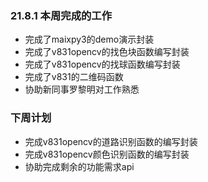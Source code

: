 ### 21.8.1 本周完成的工作  
* 完成了maixpy3的demo演示封装  
* 完成了v831opencv的找色块函数编写封装  
* 完成了v831opencv的找球函数编写封装  
* 完成了v831的二维码函数
* 协助新同事罗黎明对工作熟悉  
### 下周计划
* 完成v831opencv的道路识别函数的编写封装
* 完成v831opencv颜色识别函数的编写封装
* 协助完成剩余的功能需求api

